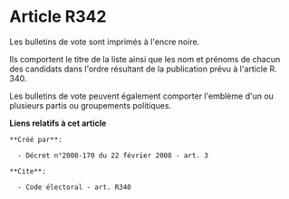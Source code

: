 # Article R342

Les bulletins de vote sont imprimés à l'encre noire. 

Ils comportent le titre de la liste ainsi que les nom et prénoms de chacun des candidats dans l'ordre résultant de la
publication prévu à l'article R. 340.

Les bulletins de vote peuvent également comporter l'emblème d'un ou plusieurs partis ou groupements politiques.

**Liens relatifs à cet article**

	**Créé par**:

	  - Décret n°2008-170 du 22 février 2008 - art. 3

	**Cite**:

	  - Code électoral - art. R340
